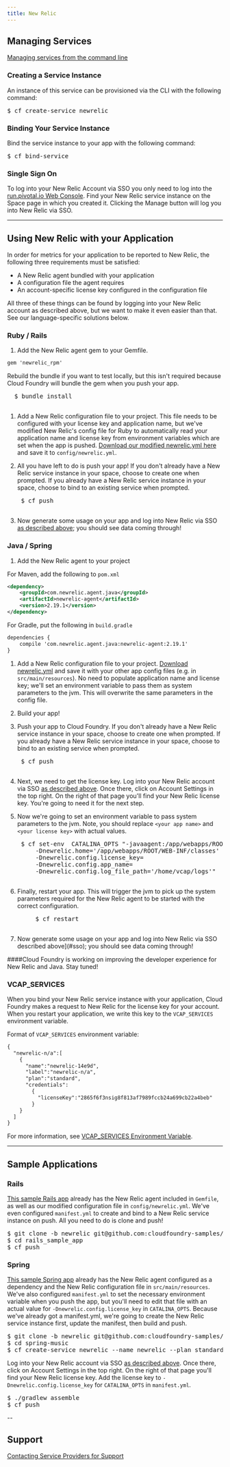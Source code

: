 ```yaml
---
title: New Relic
---
```


## <a id='managing'></a>Managing Services ##

[Managing services from the command line](../../../../using/services/managing-services.html)

### <a id='create'></a>Creating a Service Instance ###

An instance of this service can be provisioned via the CLI with the following command:

<pre class="terminal">
$ cf create-service newrelic
</pre>

### <a id='bind'></a>Binding Your Service Instance ###

Bind the service instance to your app with the following command:

<pre class="terminal">
$ cf bind-service 
</pre>

### <a id='sso'></a>Single Sign On ###

To log into your New Relic Account via SSO you only need to log into the [run.pivotal.io Web Console](http://console.run.pivotal.io). Find your New Relic service instance on the Space page in which you created it. Clicking the Manage button will log you into New Relic via SSO.

---

## <a id='using'></a>Using New Relic with your Application ##

In order for metrics for your application to be reported to New Relic, the following three requirements must be satisfied:

* A New Relic agent bundled with your application
* A configuration file the agent requires
* An account-specific license key configured in the configuration file

All three of these things can be found by logging into your New Relic account as described above, but we want to make it even easier than that. See our language-specific solutions below.

### <a id='ruby'></a>Ruby / Rails ###

1. Add the New Relic agent gem to your Gemfile.

  ~~~xml
  gem 'newrelic_rpm'
  ~~~
  Rebuild the bundle if you want to test locally, but this isn't required because Cloud Foundry will bundle the gem when you push your app.
  <pre class="terminal">
  $ bundle install
  </pre>

1. Add a New Relic configuration file to your project. This file needs to be configured with your license key and application name, but we've modified New Relic's config file for Ruby to automatically read your application name and license key from environment variables which are set when the app is pushed. [Download our modified newrelic.yml here](./newrelic-cf.yml) and save it to `config/newrelic.yml`.

1. All you have left to do is push your app! If you don't already have a New Relic service instance in your space, choose to create one when prompted. If you already have a New Relic service instance in your space, choose to bind to an existing service when prompted.
	
	<pre class="terminal">
	$ cf push
	</pre> 

1. Now generate some usage on your app and log into New Relic via SSO [as described above](#sso); you should see data coming through!

### <a id='java'></a>Java / Spring ###

1. Add the New Relic agent to your project

  For Maven, add the following to `pom.xml`

  ~~~xml
  <dependency>
      <groupId>com.newrelic.agent.java</groupId>
      <artifactId>newrelic-agent</artifactId>
      <version>2.19.1</version>
  </dependency>
  ~~~

  For Gradle, put the following in `build.gradle`

  ~~~xml
  dependencies {
      compile 'com.newrelic.agent.java:newrelic-agent:2.19.1'
  }
  ~~~

1. Add a New Relic configuration file to your project. [Download newrelic.yml](./newrelic.yml) and save it with your other app config files (e.g. in `src/main/resources`). No need to populate application name and license key; we'll set an environment variable to pass them as system parameters to the jvm. This will overwrite the same parameters in the config file.

1. Build your app!

1. Push your app to Cloud Foundry. If you don't already have a New Relic service instance in your space, choose to create one when prompted. If you already have a New Relic service instance in your space, choose to bind to an existing service when prompted.

	<pre class="terminal">
	$ cf push
	</pre> 

1. Next, we need to get the license key. Log into your New Relic account via SSO [as described above](#sso). Once there, click on Account Settings in the top right. On the right of that page you'll find your New Relic license key. You're going to need it for the next step.

1. Now we're going to set an environment variable to pass system parameters to the jvm. Note, you should replace `<your app name>` and `<your license key>` with actual values.

	<pre class="terminal">
	$ cf set-env <your app name> CATALINA_OPTS "-javaagent:/app/webapps/ROOT/WEB-INF/lib/newrelic-agent-2.19.1.jar 
		-Dnewrelic.home='/app/webapps/ROOT/WEB-INF/classes' 
		-Dnewrelic.config.license_key=<your license key> 
		-Dnewrelic.config.app_name=<your app name>
		-Dnewrelic.config.log_file_path='/home/vcap/logs'"
	</pre>

1. Finally, restart your app. This will trigger the jvm to pick up the system parameters required for the New Relic agent to be started with the correct configuration.

	<pre class="terminal">
        $ cf restart <your app name>
        </pre>

1. Now generate some usage on your app and log into New Relic via SSO described above](#sso); you should see data coming through!

####Cloud Foundry is working on improving the developer experience for New Relic and Java. Stay tuned!

### <a id='vcap-services'></a>VCAP_SERVICES ###

When you bind your New Relic service instance with your application, Cloud Foundry makes a request to New Relic for the license key for your account. When you restart your application, we write this key to the `VCAP_SERVICES` environment variable.

Format of `VCAP_SERVICES` environment variable:

~~~xml
{
  "newrelic-n/a":[
    {
      "name":"newrelic-14e9d",
      "label":"newrelic-n/a",
      "plan":"standard",
      "credentials":
        {
          "licenseKey":"2865f6f3nsig8f813af7989fccb24a699cb22a4beb"
        }
    }
  ]
}
~~~
For more information, see [VCAP_SERVICES Environment Variable](../../../using/services/environment-variable.html).

---

## <a id='sample-app'></a>Sample Applications ##

### <a id='sample-rails'></a>Rails ###

[This sample Rails app](https://github.com/cloudfoundry-samples/rails_sample_app/tree/newrelic) already has the New Relic agent included in `Gemfile`, as well as our modified configuration file in `config/newrelic.yml`. We've even configured `manifest.yml` to create and bind to a New Relic service instance on push. All you need to do is clone and push!

<pre class="terminal">
$ git clone -b newrelic git@github.com:cloudfoundry-samples/rails_sample_app.git
$ cd rails_sample_app
$ cf push
</pre>

### <a id='sample-spring'></a>Spring ###

[This sample Spring app](https://github.com/cloudfoundry-samples/spring-music/tree/newrelic) already has the New Relic agent configured as a dependency and the New Relic configuration file in `src/main/resources`. We've also configured `manifest.yml` to set the necessary environment variable when you push the app, but you'll need to edit that file with an actual value for `-Dnewrelic.config.license_key` in `CATALINA_OPTS`. Because we've already got a manifest.yml, we're going to create the New Relic service instance first, update the manifest, then build and push.   

<pre class="terminal">
$ git clone -b newrelic git@github.com:cloudfoundry-samples/spring-music.git
$ cd spring-music
$ cf create-service newrelic --name newrelic --plan standard
</pre>

Log into your New Relic account via SSO [as described above](#sso). Once there, click on Account Settings in the top right. On the right of that page you'll find your New Relic license key. Add the license key to `-Dnewrelic.config.license_key` for `CATALINA_OPTS` in `manifest.yml`.

<pre class="terminal">
$ ./gradlew assemble
$ cf push
</pre>

--

## <a id='support'></a>Support ##

[Contacting Service Providers for Support](contacting-service-providers-for-support.html)
